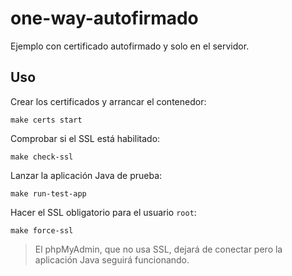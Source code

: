 # one-way-autofirmado

Ejemplo con certificado autofirmado y solo en el servidor.

## Uso

Crear los certificados y arrancar el contenedor:

```shell
make certs start
```

Comprobar si el SSL está habilitado:

```shell
make check-ssl
```

Lanzar la aplicación Java de prueba:

```shell
make run-test-app
```

Hacer el SSL obligatorio para el usuario `root`:

```shell
make force-ssl
```

> El phpMyAdmin, que no usa SSL, dejará de conectar pero la aplicación Java seguirá funcionando.
